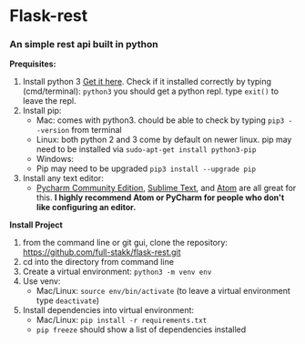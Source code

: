 # Flask-rest
### An simple rest api built in python
**Prequisites:**

1.  Install python 3 [Get it here](https://www.python.org/downloads/). Check if it installed correctly by typing (cmd/terminal): `python3` you should get a python repl. type `exit()` to leave the repl. 
2.   Install pip:
     * Mac: comes with python3. chould be able to check by typing `pip3 --version` from terminal
     * Linux: both python 2 and 3 come by default on newer linux. pip may need to be installed via `sudo-apt-get install python3-pip`
     * Windows: 
     * Pip may need to be upgraded `pip3 install --upgrade pip`
3.  Install any text editor:
    * [Pycharm Community Edition](https://www.jetbrains.com/pycharm/), [Sublime Text](https://dbader.org/blog/setting-up-sublime-text-for-python-development), and [Atom](http://www.marinamele.com/install-and-configure-atom-editor-for-python) are all great for this. **I highly recommend Atom or PyCharm for people who don't like configuring an editor.**

**Install Project**

1.  from the command line or git gui, clone the repository: https://github.com/full-stakk/flask-rest.git
2.  cd into the directory from command line
3.  Create a virtual environment: `python3 -m venv env`
4.  Use venv:
    * Mac/Linux: `source env/bin/activate` (to leave a virtual environment type `deactivate`)
5.  Install dependencies into virtual environment: 
    * Mac/Linux: `pip install -r requirements.txt`
    * `pip freeze` should show a list of dependencies installed
